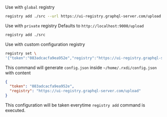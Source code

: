 

Use with `global` registry
```bash
registry add ./src --url https://ui-registry.graphql-server.com/upload
```

Use with `private` registry
Defaults to `http://localhost:9000/upload`
```bash
registry add ./src
```


Use with custom configuration registry
```bash
registry set \
'{"token":"083adcacfa9ea952e","registry":"https://ui-registry.graphql-server.com/upload"}'
```

This command will generate `config.json` inside `~/home/.rxdi/config.json` with content

```json
{
  "token": "083adcacfa9ea952e",
  "registry": "https://ui-registry.graphql-server.com/upload"
}
```

This configuration will be taken everytime `registry add` command is executed.